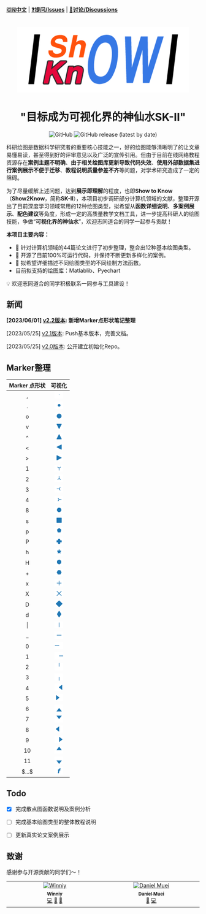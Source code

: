 [**🇨🇳中文**](./README.md) | [**❓提问/Issues**](https://github.com/Winn1y/Show2Know/issues) | [**💬讨论/Discussions**](https://github.com/Winn1y/Show2Know/discussions/1)

<p align="center">
    <br>
    <img src="./pics/logo.png" width="450"/>
    <br>
</p>

# <div align="center"><b><a>"目标成为可视化界的神仙水SK-II"</a></b></div>

<p align="center">
    <img alt="GitHub" src="https://img.shields.io/badge/license-Apache%202.0-blue">
    <img alt="GitHub release (latest by date)" src="https://img.shields.io/badge/Version-2.1-green">
</p>



科研绘图是数据科学研究者的重要核心技能之一，好的绘图能够清晰明了的让文章易懂易读，甚至得到好的评审意见以及广泛的宣传引用。但由于目前在线网络教程资源存在**案例主题不明确**、**由于相关绘图库更新导致代码失效**、**使用外部数据集进行案例展示不便于迁移**、**教程说明质量参差不齐**等问题，对学术研究造成了一定的阻碍。


为了尽量缓解上述问题，达到**展示即理解**的程度，也即**Show to Know**（**Show2Know**，简称**SK-II**），本项目初步调研部分计算机领域的文献，整理开源出了目前深度学习领域常用的12种绘图类型，拟希望从**函数详细说明**、**多案例展示**、**配色建议**等角度，形成一定的高质量教学文档工具，进一步提高科研人的绘图技能，争做“**可视化界的神仙水**”，欢迎志同道合的同学一起参与贡献！

**本项目主要内容：**

- 🚀 针对计算机领域的44篇论文进行了初步整理，整合出12种基本绘图类型。 
- 🚀 开源了目前100%可运行代码，并保持不断更新多样化的案例。
- 🚀 拟希望详细描述不同绘图类型的不同绘制方法函数。
- 目前拟支持的绘图库：Matlablib、Pyechart

💡 欢迎志同道合的同学积极联系一同参与工具建设！

## 新闻

**[2023/06/01] [v2.2版本](https://github.com/Winn1y/Show2Know): 新增Marker点形状笔记整理**

[2023/05/25] [v2.1版本](https://github.com/Winn1y/Show2Know/tree/2.1):  Push基本版本，完善文档。

[2023/05/25] [v2.0版本](https://github.com/Winn1y/Show2Know/tree/2.0): 公开建立初始化Repo。

## Marker整理

| Marker 点形状   |       可视化 |
|:-------:|:------:|
| ,        | ![](pics/DM_20230604155558_002.PNG) |
| .        | ![](pics/DM_20230604155558_001.PNG) |
| o        | ![](./pics/Markers/DM_20230604155558_003.png) |
| v        | ![](./pics/Markers/DM_20230604155558_004.png) |
| ^        | ![](./pics/Markers/DM_20230604155558_005.png) |
| <        | ![](./pics/Markers/DM_20230604155558_006.png) |
| \>        | ![](./pics/Markers/DM_20230604155558_007.png) |
| 1        | ![](./pics/Markers/DM_20230604155558_008.png) |
| 2        | ![](./pics/Markers/DM_20230604155558_009.png) |
| 3        | ![](./pics/Markers/DM_20230604155558_010.png) |
| 4        | ![](./pics/Markers/DM_20230604155558_011.png) |
| 8        | ![](./pics/Markers/DM_20230604155558_012.png) |
| s        | ![](./pics/Markers/DM_20230604155558_013.png) |
| p        | ![](./pics/Markers/DM_20230604155558_014.png) |
| P        | ![](./pics/Markers/DM_20230604155558_015.png) |
| h        | ![](./pics/Markers/DM_20230604155558_016.png) |
| H        | ![](./pics/Markers/DM_20230604155558_017.png) |
| +        | ![](./pics/Markers/DM_20230604155558_018.png) |
| x        | ![](./pics/Markers/DM_20230604155558_019.png) |
| X        | ![](./pics/Markers/DM_20230604155558_020.png) |
| D        | ![](./pics/Markers/DM_20230604155558_022.png) |
| d        | ![](./pics/Markers/DM_20230604155558_023.png) |
| &#124;        | ![](./pics/Markers/DM_20230604155558_024.png) |
| _        | ![](./pics/Markers/DM_20230604155558_025.png) |
| 0        | ![](./pics/Markers/DM_20230604155558_026.png) |
| 1        | ![](./pics/Markers/DM_20230604155558_027.png) |
| 2        | ![](./pics/Markers/DM_20230604155558_028.png) |
| 3        | ![](./pics/Markers/DM_20230604155558_029.png) |
| 4        | ![](./pics/Markers/DM_20230604155558_030.png) |
| 5        | ![](./pics/Markers/DM_20230604155558_031.png) |
| 6        | ![](./pics/Markers/DM_20230604155558_032.png) |
| 7        | ![](./pics/Markers/DM_20230604155558_033.png) |
| 8        | ![](./pics/Markers/DM_20230604155558_034.png) |
| 9        | ![](./pics/Markers/DM_20230604155558_035.png) |
| 10       | ![](./pics/Markers/DM_20230604155558_036.png) |
| 11        | ![](./pics/Markers/DM_20230604155558_037.png) |
| \$...\$        | ![](./pics/Markers/DM_20230604155558_038.png) |


## Todo

- [X] 完成散点图函数说明及案例分析
- [ ] 完成基本绘图类型的整体教程说明
- [ ] 更新真实论文案例展示


## 致谢

感谢参与开源贡献的同学们～！

<table>
  <tbody>
    <tr>
      <td align="center" valign="top" width="14.28%"><a href="https://github.com/Winn1y"><img src="https://avatars.githubusercontent.com/u/115919287?v=4" width="100px;" alt="Winniy"/><br /><sub><b>Winniy</b></sub></a><br /><a href="https://github.com/Winn1y" title="Code">💻</a> <a href="https://github.com/Winn1y" title="Design">🎨</a> <a href="https://github.com/Winn1y" title="Ideas, Planning, & Feedback">🤔</a></td>
      <td align="center" valign="top" width="14.28%"><a href="https://github.com/Surge-Dan"><img src="https://avatars.githubusercontent.com/u/82951455?v=4" width="100px;" alt="
Daniel Muei"/><br /><sub><b>Daniel Muei</b></sub></a><br /><a href="https://github.com/Surge-Dan" title="Bug reports">🐛</a> <a href="https://github.com/Surge-Dan" title="Code">💻</a></td>
    </tr>
  </tbody>
</table>

